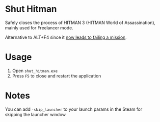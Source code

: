 # Shut Hitman

Safely closes the process of HITMAN 3 (HITMAN World of Assassination), mainly used for Freelancer mode.

Alternative to ALT+F4 since it [now leads to failing a mission](https://ioi.dk/hidden/h3-patchnotes?panel=hitman%2Fpatch-notes%2F2023%2Fhitman-woa-may-patch-notes#:~:text=Alternate%20Function%20Four).

# Usage
1. Open `shut_hitman.exe`
2. Press `F5` to close and restart the application

# Notes
You can add `-skip_launcher` to your launch params in the Steam for skipping the launcher window
